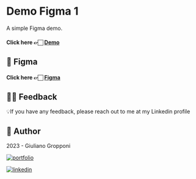 # Demo Figma 1

A simple Figma demo.

 #### Click here 👉🏻 [Demo](https://demo-figma2.vercel.app/)

## 🎁 Figma

 #### Click here 👉🏻 [Figma](https://www.figma.com/file/X4FYPxAMaU9Jk2MTyPEQWh/demo-figma-3?type=design&node-id=0%3A1&mode=design&t=rgM5BxYHTpUhEBX2-1)

## 🤲🏻 Feedback

💡If you have any feedback, please reach out to me at my Linkedin profile

## 👤 Author

 2023 - Giuliano Gropponi
 
[![portfolio](https://img.shields.io/badge/my_portfolio-000?style=for-the-badge&logo=ko-fi&logoColor=white)](https://github.com/GGrop)

[![linkedin](https://img.shields.io/badge/linkedin-0A66C2?style=for-the-badge&logo=linkedin&logoColor=white)](https://www.linkedin.com/in/giuliano-gropponi/)
